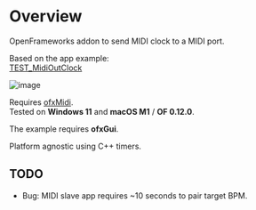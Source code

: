 # Overview
OpenFrameworks addon to send MIDI clock to a MIDI port.  

Based on the app example:  
[TEST_MidiOutClock](https://github.com/moebiussurfing/TEST_MidiOutClock)  

![image](https://github.com/user-attachments/assets/e3d33578-6de9-48e6-942d-ee126b28faf1)

Requires [ofxMidi](https://github.com/danomatika/ofxMidi).  
Tested on **Windows 11** and **macOS M1** / **OF 0.12.0**.

The example requires **ofxGui**.  

Platform agnostic using C++ timers.  

## TODO
- Bug: MIDI slave app requires ~10 seconds to pair target BPM.
